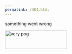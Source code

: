 ```yaml
---
permalink: /404.html
---
```

<p>something went wrong</p>
<img src="https://cdn.betterttv.net/emote/5fc618f19d3548463344b7db/3x" alt="very pog"style="width:200px;height:60px;">
